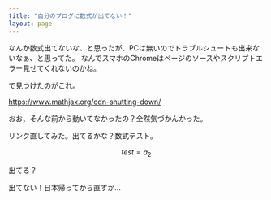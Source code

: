 ```yaml
---
title: "自分のブログに数式が出てない！"
layout: page	
---
```


なんか数式出てないな、と思ったが、PCは無いのでトラブルシュートも出来ないなぁ、と思ってた。
なんでスマホのChromeはページのソースやスクリプトエラー見せてくれないのかね。

で見つけたのがこれ。

https://www.mathjax.org/cdn-shutting-down/

おお、そんな前から動いてなかったの？全然気づかんかった。

リンク直してみた。出てるかな？数式テスト。

$$ test = a_2 $$

出てる？ 

出てない！日本帰ってから直すか…

